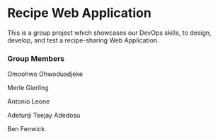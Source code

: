 # Recipe Web Application
This is a group project which showcases our DevOps skills, to design, develop, and test a recipe-sharing Web Application.

### Group Members
Omoohwo Ohwoduadjeke

Merle Gierling

Antonio Leone

Adetunji Teejay Adedosu

Ben Fenwick
